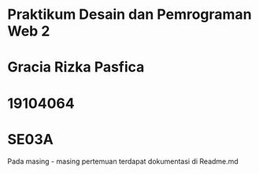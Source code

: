 # Praktikum Desain dan Pemrograman Web 2
# Gracia Rizka Pasfica
# 19104064
# SE03A


Pada masing - masing pertemuan terdapat dokumentasi di Readme.md

